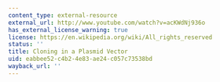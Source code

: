 ```yaml
---
content_type: external-resource
external_url: http://www.youtube.com/watch?v=acKWdNj936o
has_external_license_warning: true
license: https://en.wikipedia.org/wiki/All_rights_reserved
status: ''
title: Cloning in a Plasmid Vector
uid: eabbee52-c4b2-4e83-ae24-c057c73538bd
wayback_url: ''
---
```

